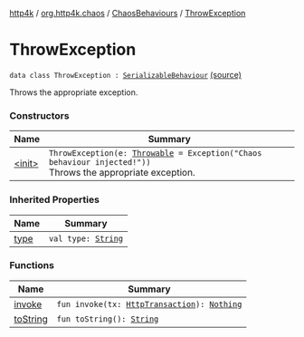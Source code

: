 [http4k](../../../index.md) / [org.http4k.chaos](../../index.md) / [ChaosBehaviours](../index.md) / [ThrowException](./index.md)

# ThrowException

`data class ThrowException : `[`SerializableBehaviour`](../../-serializable-behaviour/index.md) [(source)](https://github.com/http4k/http4k/blob/master/http4k-testing-chaos/src/main/kotlin/org/http4k/chaos/ChaosBehaviours.kt#L59)

Throws the appropriate exception.

### Constructors

| Name | Summary |
|---|---|
| [&lt;init&gt;](-init-.md) | `ThrowException(e: `[`Throwable`](https://kotlinlang.org/api/latest/jvm/stdlib/kotlin/-throwable/index.html)` = Exception("Chaos behaviour injected!"))`<br>Throws the appropriate exception. |

### Inherited Properties

| Name | Summary |
|---|---|
| [type](../../-serializable-behaviour/type.md) | `val type: `[`String`](https://kotlinlang.org/api/latest/jvm/stdlib/kotlin/-string/index.html) |

### Functions

| Name | Summary |
|---|---|
| [invoke](invoke.md) | `fun invoke(tx: `[`HttpTransaction`](../../../org.http4k.core/-http-transaction/index.md)`): `[`Nothing`](https://kotlinlang.org/api/latest/jvm/stdlib/kotlin/-nothing/index.html) |
| [toString](to-string.md) | `fun toString(): `[`String`](https://kotlinlang.org/api/latest/jvm/stdlib/kotlin/-string/index.html) |
